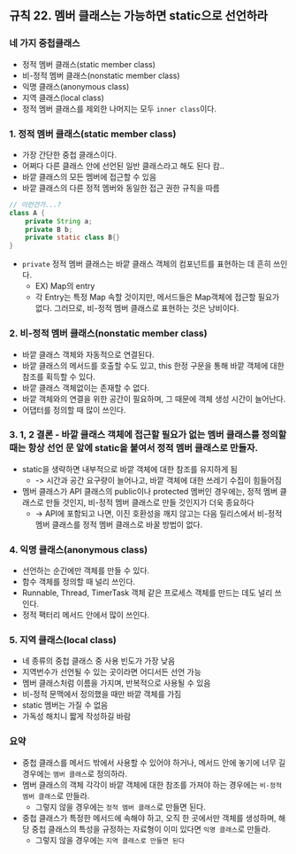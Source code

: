 ## 규칙 22. 멤버 클래스는 가능하면 static으로 선언하라
### 네 가지 중첩클래스
  - 정적 멤버 클래스(static member class)
  - 비-정적 멤버 클래스(nonstatic member class)
  - 익명 클래스(anonymous class)
  - 지역 클래스(local class)
  - 정적 멤버 클래스를 제외한 나머지는 모두 ```inner class```이다.

### 1. 정적 멤버 클래스(static member class)
  - 가장 간단한 중첩 클래스이다.
  - 어쩌다 다른 클래스 안에 선언된 일반 클래스라고 해도 된다 캄..
  - 바깥 클래스의 모든 멤버에 접근할 수 있음
  - 바깥 클래스의 다른 정적 멤버와 동일한 접근 권한 규칙을 따름
  ```JAVA
  // 이런건가...?
  class A {
      private String a;
      private B b;
      private static class B{}
  }
  ```
  - ```private``` 정적 멤버 클래스는 바깥 클래스 객체의 컴포넌트를 표현하는 데 흔히 쓰인다.
    - EX) Map의 entry
    - 각 Entry는 특정 Map 속할 것이지만, 메서드들은 Map객체에 접근할 필요가 없다. 그러므로, 비-정적 멤버 클래스로 표현하는 것은 낭비이다.

### 2. 비-정적 멤버 클래스(nonstatic member class)
  - 바깥 클래스 객체와 자동적으로 연결된다.
  - 바깥 클래스의 메서드를 호출할 수도 있고, this 한정 구문을 통해 바깥 객체에 대한 참조를 획득할 수 있다.
  - 바깥 클래스 객체없이는 존재할 수 없다.
  - 바깥 객체와의 연결을 위한 공간이 필요하며, 그 때문에 객체 생성 시간이 늘어난다.
  - 어댑터를 정의할 때 많이 쓰인다.

### 3. 1, 2 결론 - 바깥 클래스 객체에 접근할 필요가 없는 멤버 클래스를 정의할 때는 항상 선언 문 앞에 static을 붙여서 정적 멤버 클래스로 만들자.
  - static을 생략하면 내부적으로 바깥 객체에 대한 참조를 유지하게 됨
    - -> 시간과 공간 요구량이 늘어나고, 바깥 객체에 대한 쓰레기 수집이 힘들어짐
  - 멤버 클래스가 API 클래스의 public이나 protected 멤버인 경우에는, 정적 멤버 클래스로 만들 것인지, 비-정적 멤버 클래스로 만들 것인지가 더욱 종요하다
    - -> API에 포함되고 나면, 이진 호환성을 깨지 않고는 다음 릴리스에서 비-정적 멤버 클래스를 정적 멤버 클래스로 바꿀 방법이 없다.

### 4. 익명 클래스(anonymous class)
  - 선언하는 순간에만 객체를 만들 수 있다.
  - 함수 객체를 정의할 때 널리 쓰인다.
  - Runnable, Thread, TimerTask 객체 같은 프로세스 객체를 만드는 데도 널리 쓰인다.
  - 정적 팩터리 메서드 안에서 많이 쓰인다.

### 5. 지역 클래스(local class)
  - 네 종류의 중첩 클래스 중 사용 빈도가 가장 낮음
  - 지역번수가 선언될 수 있는 곳이라면 어디서든 선언 가능
  - 멤버 클래스처럼 이름을 가지며, 반복적으로 사용될 수 있음
  - 비-정적 문맥에서 정의했을 때만 바깥 객체를 가짐
  - static 멤버는 가질 수 없음
  - 가독성 해치니 짧게 작성하길 바람

### 요약
  - 중첩 클래스를 메서드 밖에서 사용할 수 있어야 하거나, 메서드 안에 놓기에 너무 길 경우에는 ```멤버 클래스```로 정의하라.
  - 멤버 클래스의 객체 각각이 바깥 객체에 대한 참조를 가져야 하는 경우에는 ```비-정적 멤버 클래스```로 만들라.
    - 그렇지 않을 경우에는 ```정적 멤버 클래스```로 만들면 된다.
  - 중첩 클래스가 특정한 메서드에 속해야 하고, 오직 한 곳에서만 객체를 생성하며, 해당 중첩 클래스의 특성을 규정하는 자료형이 이미 있다면 ```익명 클래스```로 만들라.
    - 그렇지 않을 경우에는 ```지역 클래스로 만들면 된다```
